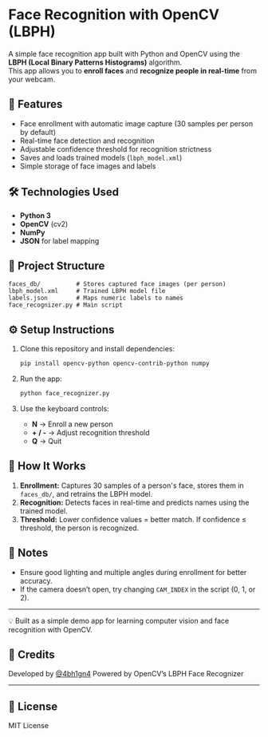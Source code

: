 # Face Recognition with OpenCV (LBPH)

A simple face recognition app built with Python and OpenCV using the **LBPH (Local Binary Patterns Histograms)** algorithm.  
This app allows you to **enroll faces** and **recognize people in real-time** from your webcam.

## 🚀 Features
- Face enrollment with automatic image capture (30 samples per person by default)
- Real-time face detection and recognition
- Adjustable confidence threshold for recognition strictness
- Saves and loads trained models (`lbph_model.xml`)
- Simple storage of face images and labels

## 🛠️ Technologies Used
- **Python 3**
- **OpenCV** (cv2)
- **NumPy**
- **JSON** for label mapping

## 📂 Project Structure
```
faces_db/          # Stores captured face images (per person)
lbph_model.xml     # Trained LBPH model file
labels.json        # Maps numeric labels to names
face_recognizer.py # Main script
```

## ⚙️ Setup Instructions
1. Clone this repository and install dependencies:
   ```bash
   pip install opencv-python opencv-contrib-python numpy
   ```

2. Run the app:
   ```bash
   python face_recognizer.py
   ```

3. Use the keyboard controls:
   - **N** → Enroll a new person  
   - **+ / -** → Adjust recognition threshold  
   - **Q** → Quit

## 🎯 How It Works
1. **Enrollment:** Captures 30 samples of a person's face, stores them in `faces_db/`, and retrains the LBPH model.  
2. **Recognition:** Detects faces in real-time and predicts names using the trained model.  
3. **Threshold:** Lower confidence values = better match. If confidence ≤ threshold, the person is recognized.

## 📌 Notes
- Ensure good lighting and multiple angles during enrollment for better accuracy.
- If the camera doesn’t open, try changing `CAM_INDEX` in the script (0, 1, or 2).

---
💡 Built as a simple demo app for learning computer vision and face recognition with OpenCV.

## 🙌 Credits
Developed by [@4bh1gn4](https://github.com/4bh1gn4)
Powered by OpenCV’s LBPH Face Recognizer

---

## 📜 License
MIT License

